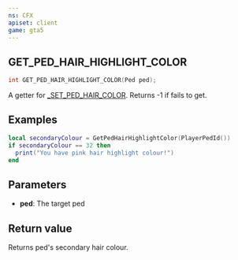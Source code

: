 ```yaml
---
ns: CFX
apiset: client
game: gta5
---
```

## GET_PED_HAIR_HIGHLIGHT_COLOR

```c
int GET_PED_HAIR_HIGHLIGHT_COLOR(Ped ped);
```

A getter for [_SET_PED_HAIR_COLOR](#_0x4CFFC65454C93A49). Returns -1 if fails to get.

## Examples

```lua
local secondaryColour = GetPedHairHighlightColor(PlayerPedId())
if secondaryColour == 32 then
  print("You have pink hair highlight colour!")
end
```

## Parameters
* **ped**: The target ped

## Return value
Returns ped's secondary hair colour.
